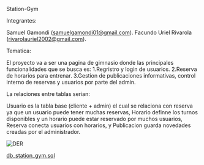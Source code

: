 Station-Gym

Integrantes:

Samuel Gamondi (samuelgamondi01@gmail.com).
Facundo Uriel Rivarola (rivarolauriel2002@gmail.com).

Tematica:

El proyecto va a ser una pagina de gimnasio donde las principales funcionalidades que se busca es:
1.Regristro y login de usuarios.
2.Reserva de horarios para entrenar.
3.Gestion de publicaciones informativas, control interno de reservas y usuarios por parte del admin.

La relaciones entre tablas serian:

Usuario es la tabla base (cliente + admin) el cual se relaciona con reserva ya que un usuario puede tener muchas reservas,
Horario definne los turnos disponibles y un horario puede estar reservado por muchos usuarios,
Reserva conecta usuarios con horarios,
y Publicacion guarda novedades creadas por el administrador.


![DER](https://github.com/user-attachments/assets/7daf37a0-6e00-4f4f-955e-4e3ceea38910)


[db_station_gym.sql](https://github.com/user-attachments/files/22516083/db_station_gym.sql)
